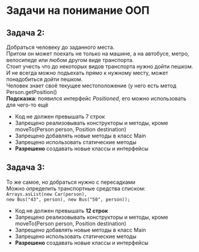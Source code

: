 # Задачи на понимание ООП

## Задача 2:
Добраться человеку до заданного места.<br>
Притом он может поехать не только на машине, а на автобусе,
метро, велосипеде или любом другом виде транспорта.<br>
Стоит учесть что до некоторых видов транспорта нужно дойти пешком.<br>
И не всегда можно подъехать прямо к нужному месту, может понадобиться дойти пешком.<br>
Человек знает своё текущее местоположение (у него есть метод Person.getPosition()<br>
<b>Подсказка</b>: появился интерфейс <i>Positioned</i>, его можно использовать для чего-то ещё
* Код не должен превышать 7 строк
* Запрещено реализовывать конструкторы и методы, кроме moveTo(Person person, Position destination)
* Запрещено добавлять новые методы в класс Main
* Запрещено использовать статические методы
* <b>Разрешено</b> создавать новые классы и интерфейсы

## Задача 3:
 То же самое, но добраться нужно с пересадками<br>
 Можно определить транспортные средства списком:<br>
 <code>Arrays.asList(new Car(person), new Bus("43", person), new Bus("50", person));</code>
 * Код не должен превышать <b>12 строк</b>
 * Запрещено реализовывать конструкторы и методы, кроме moveTo(Person person, Position destination)
 * Запрещено добавлять новые методы в класс Main
 * Запрещено использовать статические методы
 * <b>Разрешено</b> создавать новые классы и интерфейсы
